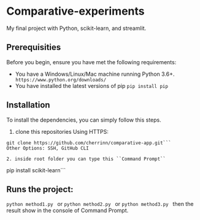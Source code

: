 # Comparative-experiments
My final project with Python, scikit-learn, and streamlit.

## Prerequisities
Before you begin, ensure you have met the following requirements:
- You have a Windows/Linux/Mac machine running Python 3.6+. ``
https://www.python.org/downloads/``
- You have installed the latest versions of pip ``
pip install pip ``

## Installation
To install the dependencies, you can simply follow this steps.

1. clone this repositories
Using HTTPS:
```
git clone https://github.com/cherrinn/comparative-app.git```
Other Options: SSH, GitHub CLI

2. inside root folder you can type this ``Command Prompt``
```
pip install scikit-learn```

## Runs the project:
```python method1.py ```
or
```python method2.py ```
or
```python method3.py ```
then the result show in the console of Command Prompt.